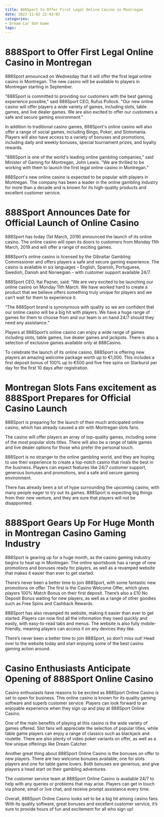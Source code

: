 ```yaml
---
title: 888Sport to Offer First Legal Online Casino in Montregan
date: 2022-11-02 22:43:03
categories:
- Dream Car SUV Game
tags:
---
```



#  888Sport to Offer First Legal Online Casino in Montregan

888Sport announced on Wednesday that it will offer the first legal online casino in Montregan. The new casino will be available to players in Montregan starting in September.

"888Sport is committed to providing our customers with the best gaming experience possible," said 888Sport CEO, Rufus Pollock. "Our new online casino will offer players a wide variety of games, including slots, table games, and live dealer games. We are also excited to offer our customers a safe and secure gaming environment."

In addition to traditional casino games, 888Sport's online casino will also offer a range of social games, including Bingo, Poker, and Slotomania. Players will also have access to a variety of bonuses and promotions, including daily and weekly bonuses, special tournament prizes, and loyalty rewards.

"888Sport is one of the world's leading online gambling companies," said Minister of Gaming for Montregan, John Lewis. "We are thrilled to be working with them to launch the first legal online casino in Montregan."

888Sport's new online casino is expected to be popular with players in Montregan. The company has been a leader in the online gambling industry for more than a decade and is known for its high-quality products and excellent customer service.

#  888Sport Announces Date for Official Launch of Online Casino 

888Sport has today (1st March, 2019) announced the launch of its online casino. The online casino will open its doors to customers from Monday 11th March, 2019 and will offer a range of exciting games.

888Sport’s online casino is licensed by the Gibraltar Gambling Commissioner and offers players a safe and secure gaming experience. The casino is available in six languages – English, Spanish, Portuguese, Swedish, Danish and Norwegian – with customer support available 24/7.

888Sport CEO, Itai Pazner, said: “We are very excited to be launching our online casino on Monday 11th March. We have worked hard to create a product that we believe offers something truly unique for players and we can’t wait for them to experience it.

“The 888Sport brand is synonymous with quality so we are confident that our online casino will be a big hit with players. We have a huge range of games for them to choose from and our team is on hand 24/7 should they need any assistance.”

Players at 888Sport’s online casino can enjoy a wide range of games including slots, table games, live dealer games and jackpots. There is also a selection of exclusive games available only at 888Casino.

To celebrate the launch of its online casino, 888Sport is offering new players an amazing welcome package worth up to €1,000. This includes a first deposit bonus of 100% up to €500 and five free spins on Starburst per day for the first 10 days after registration.

#  Montregan Slots Fans excitement as 888Sport Prepares for Official Casino Launch

888Sport is preparing for the launch of their much anticipated online casino, which has already caused a stir with Montregan slots fans.

The casino will offer players an array of top-quality games, including some of the most popular slots titles. There will also be a range of table games and live dealer options for those who prefer the personal touch.

888Sport is no stranger to the online gambling world, and they are hoping to use their experience to create a top-notch casino that rivals the best in the business. Players can expect features like 24/7 customer support, generous bonuses and promotions, and a safe and secure gaming environment.

There has already been a lot of hype surrounding the upcoming casino, with many people eager to try out its games. 888Sport is expecting big things from their new venture, and they are sure that players will not be disappointed.

#  888Sport Gears Up For Huge Month in Montregan Casino Gaming Industry

888Sport is gearing up for a huge month, as the casino gaming industry begins to heat up in Montregan. The online sportsbook has a range of new promotions and bonuses ready for players, as well as a revamped website that makes it easier than ever to get started.

There’s never been a better time to join 888Sport, with some fantastic new promotions on offer. The first is the Casino Welcome Offer, which gives players 100% Match Bonus on their first deposit. There’s also a £10 No Deposit Bonus waiting for new players, as well as a range of other goodies such as Free Spins and Cashback Rewards.

888Sport has also revamped its website, making it easier than ever to get started. Players can now find all the information they need quickly and easily, with easy-to-read tabs and menus. The website is also fully mobile-friendly, meaning players can access it on any devices they like.

There’s never been a better time to join 888Sport, so don’t miss out! Head over to the website today and start enjoying some of the best casino gaming action around.

#  Casino Enthusiasts Anticipate Opening of 888Sport Online Casino

Casino enthusiasts have reasons to be excited as 888Sport Online Casino is set to open for business. This online casino is known for its quality gaming software and superb customer service. Players can look forward to an enjoyable experience when they sign up and play at 888Sport Online Casino.

One of the main benefits of playing at this casino is the wide variety of games offered. Slot fans will appreciate the selection of popular titles, while table game players can enjoy a range of classics such as blackjack and roulette. There are also plenty of video poker variants on offer, as well as a few unique offerings like Dream Catcher.

Another great thing about 888Sport Online Casino is the bonuses on offer to new players. There are two welcome bonuses available, one for slots players and one for table game lovers. Both bonuses are generous, and give players a head start on their gambling adventures.

The customer service team at 888Sport Online Casino is available 24/7 to help with any queries or problems that may arise. Players can get in touch via phone, email or live chat, and receive prompt assistance every time.

Overall, 888Sport Online Casino looks set to be a big hit among casino fans. With its quality software, great bonuses and excellent customer service, it’s sure to provide hours of fun and excitement for all who sign up!